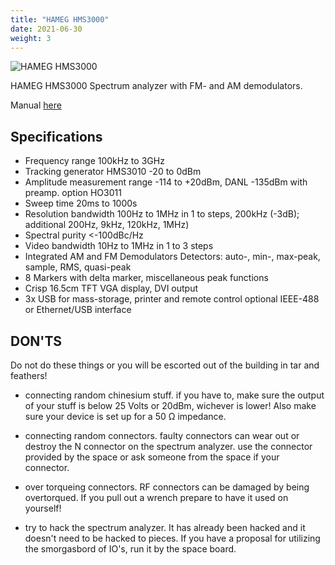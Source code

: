 ```yaml
---
title: "HAMEG HMS3000"
date: 2021-06-30
weight: 3
---
```


![HAMEG HMS3000](/images/hameg_hms3000.jpg)

HAMEG HMS3000 Spectrum analyzer with FM- and AM demodulators.

Manual [here](/files/hms3000.manual.pdf)

## Specifications
 * Frequency range 100kHz to 3GHz
 * Tracking generator HMS3010 -20 to 0dBm
 * Amplitude measurement range -114 to +20dBm, DANL -135dBm with preamp. option HO3011
 * Sweep time 20ms to 1000s
 * Resolution bandwidth 100Hz to 1MHz in 1 to steps, 200kHz (-3dB); additional 200Hz, 9kHz, 120kHz, 1MHz)
 * Spectral purity <-100dBc/Hz
 * Video bandwidth 10Hz to 1MHz in 1 to 3 steps
 * Integrated AM and FM Demodulators Detectors: auto-, min-, max-peak, sample, RMS, quasi-peak
 * 8 Markers with delta marker, miscellaneous peak functions
 * Crisp 16.5cm TFT VGA display, DVI output
 * 3x USB for mass-storage, printer and remote control optional IEEE-488  or Ethernet/USB interface

## DON'TS
Do not do these things or you will be escorted out of the building in tar and feathers!

 * connecting random chinesium stuff.
   if you have to, make sure the output of your stuff is below 25 Volts or 20dBm, wichever is lower!
   Also make sure your device is set up for a 50 Ω impedance.
   
 * connecting random connectors.
   faulty connectors can wear out or destroy the N connector on the spectrum analyzer.
   use the connector provided by the space or ask someone from the space if your connector.

 * over torqueing connectors.
   RF connectors can be damaged by being overtorqued. If you pull out a wrench prepare to have it used on yourself!

 * try to hack the spectrum analyzer.
   It has already been hacked and it doesn't need to be hacked to pieces.
   If you have a proposal for utilizing the smorgasbord of IO's, run it by the space board.
